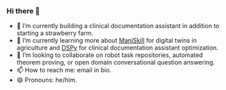 ### Hi there 👋

- 🔭 I’m currently building a clinical documentation assistant in addition to starting a strawberry farm.
- 🌱 I’m currently learning more about [ManiSkill](https://maniskill.ai/) for digital twins in agriculture and [DSPy](https://dspy.ai) for clinical documentation assistant optimization.
- 👯 I’m looking to collaborate on robot task repositories, automated theorem proving, or open domain conversational question answering.
- 📫 How to reach me: email in bio.
- 😄 Pronouns: he/him.
